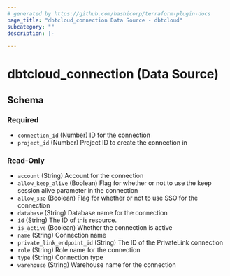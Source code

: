 ```yaml
---
# generated by https://github.com/hashicorp/terraform-plugin-docs
page_title: "dbtcloud_connection Data Source - dbtcloud"
subcategory: ""
description: |-
  
---
```


# dbtcloud_connection (Data Source)





<!-- schema generated by tfplugindocs -->
## Schema

### Required

- `connection_id` (Number) ID for the connection
- `project_id` (Number) Project ID to create the connection in

### Read-Only

- `account` (String) Account for the connection
- `allow_keep_alive` (Boolean) Flag for whether or not to use the keep session alive parameter in the connection
- `allow_sso` (Boolean) Flag for whether or not to use SSO for the connection
- `database` (String) Database name for the connection
- `id` (String) The ID of this resource.
- `is_active` (Boolean) Whether the connection is active
- `name` (String) Connection name
- `private_link_endpoint_id` (String) The ID of the PrivateLink connection
- `role` (String) Role name for the connection
- `type` (String) Connection type
- `warehouse` (String) Warehouse name for the connection


